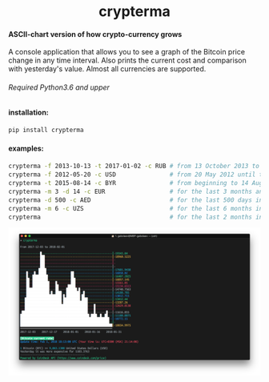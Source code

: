 # <div align="center">crypterma</div>
#### ASCII-chart version of how crypto-currency grows
A console application that allows you to see a graph of the Bitcoin price change in any time interval. Also prints the current cost and comparison with yesterday's value.
Almost all currencies are supported.
###### Required Python3.6 and upper
#### installation:
```bash
pip install crypterma
```
#### examples:
```bash
crypterma -f 2013-10-13 -t 2017-01-02 -c RUB # from 13 October 2013 to 2 January 2017 in Russian Rubles
crypterma -f 2012-05-20 -c USD               # from 20 May 2012 until today in United States Dollars
crypterma -t 2015-08-14 -c BYR               # from beginning to 14 August 2015 in Belarusian Ruble
crypterma -m 3 -d 14 -c EUR                  # for the last 3 months and 14 days in Euros
crypterma -d 500 -c AED                      # for the last 500 days in United Arab Emirates Dirhams
crypterma -m 6 -c UZS                        # for the last 6 months in Uzbekistan Soms
crypterma                                    # for the last 2 months in United States Dollars
```

<img src="https://github.com/gabolaev/crypterma/blob/master/src/example.png">

